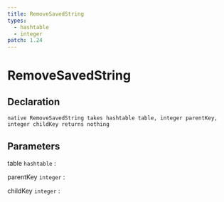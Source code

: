 ```yaml
---
title: RemoveSavedString
types:
  - hashtable
  - integer
patch: 1.24
---
```


# RemoveSavedString

## Declaration

```jass
native RemoveSavedString takes hashtable table, integer parentKey, integer childKey returns nothing
```

## Parameters
table `hashtable`
: 

parentKey `integer`
: 

childKey `integer`
: 
